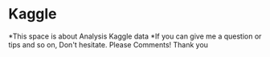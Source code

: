 # Kaggle
*This space is about Analysis Kaggle data
*If you can give me a question or tips and so on, Don't hesitate. Please Comments! Thank you
